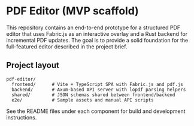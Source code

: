 # PDF Editor (MVP scaffold)

This repository contains an end-to-end prototype for a structured PDF editor
that uses Fabric.js as an interactive overlay and a Rust backend for
incremental PDF updates. The goal is to provide a solid foundation for the
full-featured editor described in the project brief.

## Project layout

```
pdf-editor/
  frontend/      # Vite + TypeScript SPA with Fabric.js and pdf.js
  backend/       # Axum-based API server with lopdf parsing helpers
  shared/        # JSON schemas shared between frontend/backend
  e2e/           # Sample assets and manual API scripts
```

See the README files under each component for build and development
instructions.

